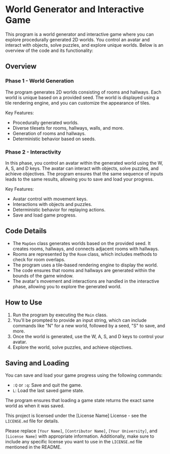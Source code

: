 # World Generator and Interactive Game

This program is a world generator and interactive game where you can explore procedurally generated 2D worlds. You control an avatar and interact with objects, solve puzzles, and explore unique worlds. Below is an overview of the code and its functionality:

## Overview

### Phase 1 - World Generation
The program generates 2D worlds consisting of rooms and hallways. Each world is unique based on a provided seed. The world is displayed using a tile rendering engine, and you can customize the appearance of tiles. 

Key Features:
- Procedurally generated worlds.
- Diverse tilesets for rooms, hallways, walls, and more.
- Generation of rooms and hallways.
- Deterministic behavior based on seeds.

### Phase 2 - Interactivity
In this phase, you control an avatar within the generated world using the W, A, S, and D keys. The avatar can interact with objects, solve puzzles, and achieve objectives. The program ensures that the same sequence of inputs leads to the same results, allowing you to save and load your progress.

Key Features:
- Avatar control with movement keys.
- Interactions with objects and puzzles.
- Deterministic behavior for replaying actions.
- Save and load game progress.

## Code Details

- The `MapGen` class generates worlds based on the provided seed. It creates rooms, hallways, and connects adjacent rooms with hallways.
- Rooms are represented by the `Room` class, which includes methods to check for room overlaps.
- The program uses a tile-based rendering engine to display the world.
- The code ensures that rooms and hallways are generated within the bounds of the game window.
- The avatar's movement and interactions are handled in the interactive phase, allowing you to explore the generated world.

## How to Use

1. Run the program by executing the `Main` class.
2. You'll be prompted to provide an input string, which can include commands like "N" for a new world, followed by a seed, "S" to save, and more.
3. Once the world is generated, use the W, A, S, and D keys to control your avatar.
4. Explore the world, solve puzzles, and achieve objectives.

## Saving and Loading

You can save and load your game progress using the following commands:

- `:Q` or `:q`: Save and quit the game.
- `L`: Load the last saved game state.

The program ensures that loading a game state returns the exact same world as when it was saved.


This project is licensed under the [License Name] License - see the `LICENSE.md` file for details.

Please replace `[Your Name]`, `[Contributor Name]`, `[Your University]`, and `[License Name]` with appropriate information. Additionally, make sure to include any specific license you want to use in the `LICENSE.md` file mentioned in the README.
